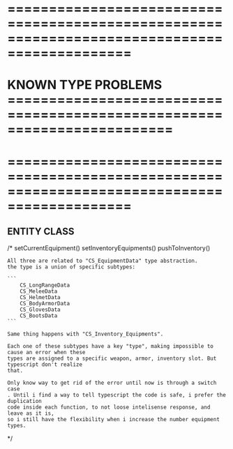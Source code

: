 # =============================================================================================
# KNOWN TYPE PROBLEMS ========================================================================
# =============================================================================================

## ENTITY CLASS
/*
    setCurrentEquipment()
    setInventoryEquipments()
    pushToInventory()

    All three are related to "CS_EquipmentData" type abstraction.
    the type is a union of specific subtypes:

    ```
        CS_LongRangeData 
        CS_MeleeData
        CS_HelmetData
        CS_BodyArmorData
        CS_GlovesData
        CS_BootsData    
    ```

    Same thing happens with "CS_Inventory_Equipments".

    Each one of these subtypes have a key "type", making impossible to cause an error when these 
    types are assigned to a specific weapon, armor, inventory slot. But typescript don't realize 
    that. 
    
    Only know way to get rid of the error until now is through a switch case
    . Until i find a way to tell typescript the code is safe, i prefer the duplication
    code inside each function, to not loose intelisense response, and leave as it is, 
    so i still have the flexibility when i increase the number equipment types.
*/